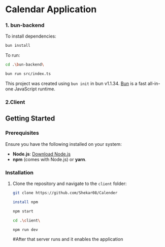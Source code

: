 # Calendar Application

### 1. bun-backend

To install dependencies:

```bash
bun install
```


To run:
```bash
cd .\bun-backend\
```
```bash
bun run src/index.ts
```
This project was created using `bun init` in bun v1.1.34. [Bun](https://bun.sh) is a fast all-in-one JavaScript runtime.

### 2.Client
## Getting Started
### Prerequisites
Ensure you have the following installed on your system:
- **Node.js**: [Download Node.js](https://nodejs.org)
- **npm** (comes with Node.js) or **yarn**.
 ### Installation
1. Clone the repository and navigate to the `client` folder:
   ```bash
   git clone https://github.com/Shekar08/Calender
   ```
   ```bash
   install npm
   ```
   ```bash
   npm start
   ```
   ```bash
   cd .\client\
   ```
   ```bash
   npm run dev
   ```
   
   #After that server runs and it enables the application
   
   



